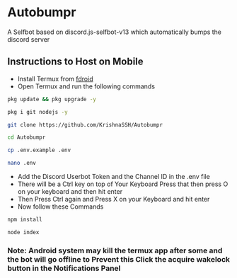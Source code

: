 # Autobumpr
A Selfbot based on discord.js-selfbot-v13 which automatically bumps the discord server


## Instructions to Host on Mobile 

* Install Termux from [fdroid](https://f-droid.org/en/packages/com.termux/)
* Open Termux and run the following commands
 ```bash
pkg update && pkg upgrade -y
```
```bash
pkg i git nodejs -y
```
```bash
git clone https://github.com/KrishnaSSH/Autobumpr
```
```bash
cd Autobumpr
```
```bash
cp .env.example .env
```
```bash
nano .env
```
* Add the Discord Userbot Token and the Channel ID in the .env file
* There will be a Ctrl key on top of Your Keyboard Press that then press O on your keyboard and then hit enter
* Then Press Ctrl again and Press X on your Keyboard and hit enter
* Now follow these Commands

```bash
npm install
```
```bash
node index
```

### Note: Android system may kill the termux app after some and the bot will go offline to Prevent this Click the acquire wakelock button in the Notifications Panel
